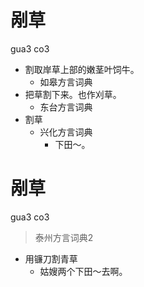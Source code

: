 # 剐草
gua3 co3
+ 割取岸草上部的嫩茎叶饲牛。
  * 如皋方言词典
+ 把草割下来。也作刈草。
  * 东台方言词典
+ 割草
  * 兴化方言词典
    - 下田～。

# 剐草
gua3 co3
> 泰州方言词典2
- 用镰刀割青草
  - 姑嫂两个下田～去啊。
